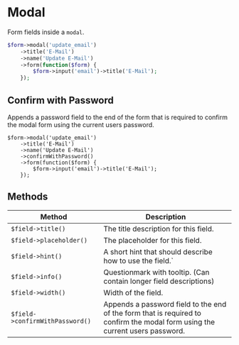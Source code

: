 # Modal

Form fields inside a `modal`.

```php
$form->modal('update_email')
    ->title('E-Mail')
    ->name('Update E-Mail')
    ->form(function($form) {
        $form->input('email')->title('E-Mail');
    });
```

## Confirm with Password

Appends a password field to the end of the form that is required to confirm the
modal form using the current users password.

```php{4}
$form->modal('update_email')
    ->title('E-Mail')
    ->name('Update E-Mail')
    ->confirmWithPassword()
    ->form(function($form) {
        $form->input('email')->title('E-Mail');
    });
```

## Methods

| Method                          | Description                                                                                                                  |
| ------------------------------- | ---------------------------------------------------------------------------------------------------------------------------- |
| `$field->title()`               | The title description for this field.                                                                                        |
| `$field->placeholder()`         | The placeholder for this field.                                                                                              |
| `$field->hint()`                | A short hint that should describe how to use the field.`                                                                     |
| `$field->info()`                | Questionmark with tooltip. (Can contain longer field descriptions)                                                           |
| `$field->width()`               | Width of the field.                                                                                                          |
| `$field->confirmWithPassword()` | Appends a password field to the end of the form that is required to confirm the modal form using the current users password. |
